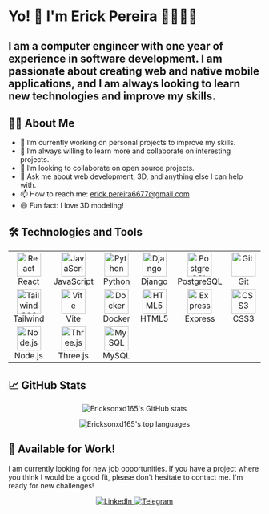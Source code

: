 
# Yo! 🖖 I'm Erick Pereira 🍐👨🏾‍💻

<h2>I am a computer engineer with one year of experience in software development. I am passionate about creating web and native mobile applications, and I am always looking to learn new technologies and improve my skills.</h2>


## 👨‍💻 About Me

- 🔭 I’m currently working on personal projects to improve my skills.
- 🌱 I’m always willing to learn more and collaborate on interesting projects.
- 👯 I’m looking to collaborate on open source projects.
- 💬 Ask me about web development, 3D, and anything else I can help with.
- 📫 How to reach me: [erick.pereira6677@gmail.com](mailto:erick.pereira6677@gmail.com)
- 😄 Fun fact: I love 3D modeling!

## 🛠️ Technologies and Tools

<table>
  <tr>
    <td align="center" width="96">
      <a href="#-technologies-and-tools">
        <img src="https://skillicons.dev/icons?i=react" width="48" height="48" alt="React" />
      </a>
      <br>React
    </td>
    <td align="center" width="96">
      <a href="#-technologies-and-tools">
        <img src="https://skillicons.dev/icons?i=js" width="48" height="48" alt="JavaScript" />
      </a>
      <br>JavaScript
    </td>
    <td align="center" width="96">
      <a href="#-technologies-and-tools">
        <img src="https://skillicons.dev/icons?i=python" width="48" height="48" alt="Python" />
      </a>
      <br>Python
    </td>
    <td align="center" width="96">
      <a href="#-technologies-and-tools">
        <img src="https://skillicons.dev/icons?i=django" width="48" height="48" alt="Django" />
      </a>
      <br>Django
    </td>
    <td align="center" width="96">
      <a href="#-technologies-and-tools">
        <img src="https://skillicons.dev/icons?i=postgres" width="48" height="48" alt="PostgreSQL" />
      </a>
      <br>PostgreSQL
    </td>
    <td align="center" width="96">
      <a href="#-technologies-and-tools">
        <img src="https://skillicons.dev/icons?i=git" width="48" height="48" alt="Git" />
      </a>
      <br>Git
    </td>
  </tr>
  <tr>
    <td align="center" width="96">
      <a href="#-technologies-and-tools">
        <img src="https://skillicons.dev/icons?i=tailwind" width="48" height="48" alt="Tailwind CSS" />
      </a>
      <br>Tailwind
    </td>
    <td align="center" width="96">
      <a href="#-technologies-and-tools">
        <img src="https://skillicons.dev/icons?i=vite" width="48" height="48" alt="Vite" />
      </a>
      <br>Vite
    </td>
    <td align="center" width="96">
      <a href="#-technologies-and-tools">
        <img src="https://skillicons.dev/icons?i=docker" width="48" height="48" alt="Docker" />
      </a>
      <br>Docker
    </td>
    <td align="center" width="96">
      <a href="#-technologies-and-tools">
        <img src="https://skillicons.dev/icons?i=html" width="48" height="48" alt="HTML5" />
      </a>
      <br>HTML5
    </td>
    <td align="center" width="96">
      <a href="#-technologies-and-tools">
        <img src="https://skillicons.dev/icons?i=express" width="48" height="48" alt="Express" />
      </a>
      <br>Express
    </td>
    <td align="center" width="96">
      <a href="#-technologies-and-tools">
        <img src="https://skillicons.dev/icons?i=css" width="48" height="48" alt="CSS3" />
      </a>
      <br>CSS3
    </td>
  </tr>
  <tr>
    <td align="center" width="96">
      <a href="#-technologies-and-tools">
        <img src="https://skillicons.dev/icons?i=nodejs" width="48" height="48" alt="Node.js" />
      </a>
      <br>Node.js
    </td>
    <td align="center" width="96">
      <a href="#-technologies-and-tools">
        <img src="https://skillicons.dev/icons?i=threejs" width="48" height="48" alt="Three.js" />
      </a>
      <br>Three.js
    </td>
    <td align="center" width="96">
      <a href="#-technologies-and-tools">
        <img src="https://skillicons.dev/icons?i=mysql" width="48" height="48" alt="MySQL" />
      </a>
      <br>MySQL
    </td>
  </tr>
</table>

## 📈 GitHub Stats

<p align="center">
  <img src="https://github-readme-stats.vercel.app/api?username=Ericksonxd165&show_icons=true&theme=radical" alt="Ericksonxd165's GitHub stats" />
</p>

<p align="center">
  <img src="https://github-readme-stats.vercel.app/api/top-langs/?username=Ericksonxd165&layout=compact&theme=radical" alt="Ericksonxd165's top languages" />
</p>

## 💼 Available for Work!

I am currently looking for new job opportunities. If you have a project where you think I would be a good fit, please don't hesitate to contact me. I'm ready for new challenges!

<p align="center">
  <a href="https://www.linkedin.com/in/erick-pereira-169944323">
    <img src="https://img.shields.io/badge/LinkedIn-0077B5?style=for-the-badge&logo=linkedin&logoColor=white" alt="LinkedIn" />
  </a>
  <a href="https://t.me/EricksonXD16">
    <img src="https://img.shields.io/badge/Telegram-2CA5E0?style=for-the-badge&logo=telegram&logoColor=white" alt="Telegram" />
  </a>
</p>

